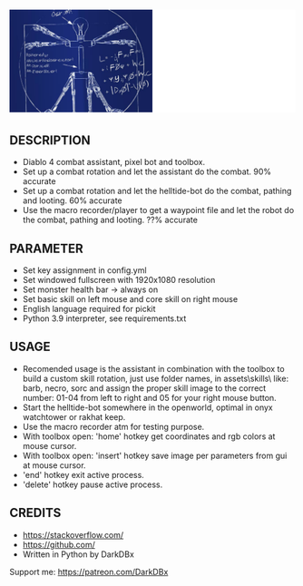# <img src="assets/layout/lilhelpertitle.png" width="740">

## DESCRIPTION
- Diablo 4 combat assistant, pixel bot and toolbox.
- Set up a combat rotation and let the assistant do the combat. 90% accurate
- Set up a combat rotation and let the helltide-bot do the combat, pathing and looting. 60% accurate
- Use the macro recorder/player to get a waypoint file and let the robot do the combat, pathing and looting. ??% accurate


## PARAMETER
- Set key assignment in config.yml
- Set windowed fullscreen with 1920x1080 resolution
- Set monster health bar -> always on
- Set basic skill on left mouse and core skill on right mouse
- English language required for pickit
- Python 3.9 interpreter, see requirements.txt


## USAGE
- Recomended usage is the assistant in combination with the toolbox to build a custom skill rotation,
    just use folder names, in assets\skills\ like: barb, necro, sorc and assign the proper skill image
    to the correct number: 01-04 from left to right and 05 for your right mouse button.
- Start the helltide-bot somewhere in the openworld, optimal in onyx watchtower or rakhat keep.
- Use the macro recorder atm for testing purpose.
- With toolbox open: 'home' hotkey get coordinates and rgb colors at mouse cursor.
- With toolbox open: 'insert' hotkey save image per parameters from gui at mouse cursor.
- 'end' hotkey exit active process.
- 'delete' hotkey pause active process.


## CREDITS
- https://stackoverflow.com/
- https://github.com/
- Written in Python by DarkDBx


Support me: https://patreon.com/DarkDBx


